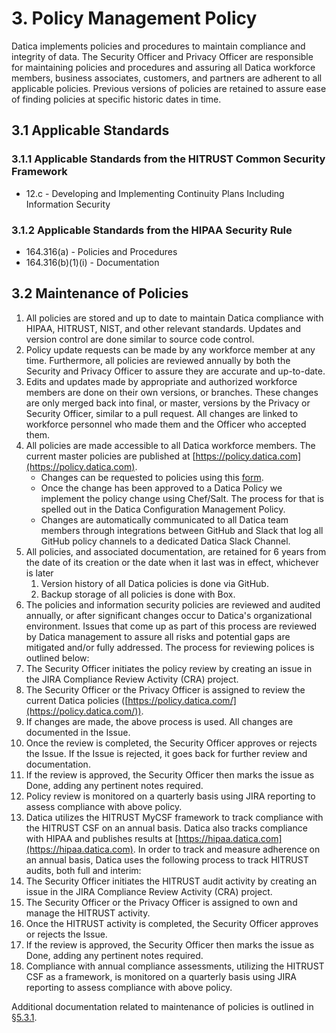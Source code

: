 # 3. Policy Management Policy

Datica implements policies and procedures to maintain compliance and integrity of data. The Security Officer and Privacy Officer are responsible for maintaining policies and procedures and assuring all Datica workforce members, business associates, customers, and partners are adherent to all applicable policies. Previous versions of policies are retained to assure ease of finding policies at specific historic dates in time.

## 3.1 Applicable Standards

### 3.1.1 Applicable Standards from the HITRUST Common Security Framework

* 12.c - Developing and Implementing Continuity Plans Including Information Security

### 3.1.2 Applicable Standards from the HIPAA Security Rule

* 164.316(a) - Policies and Procedures
* 164.316(b)(1)(i) - Documentation

## 3.2 Maintenance of Policies

1. All policies are stored and up to date to maintain Datica compliance with HIPAA, HITRUST, NIST, and other relevant standards. Updates and version control are done similar to source code control.
2. Policy update requests can be made by any workforce member at any time. Furthermore, all policies are reviewed annually by both the Security and Privacy Officer to assure they are accurate and up-to-date.
3. Edits and updates made by appropriate and authorized workforce members are done on their own versions, or branches. These changes are only merged back into final, or master, versions by the Privacy or Security Officer, similar to a pull request. All changes are linked to workforce personnel who made them and the Officer who accepted them.
4. All policies are made accessible to all Datica workforce members. The current master policies are published at [https://policy.datica.com](https://policy.datica.com).
   * Changes can be requested to policies using this [form](https://docs.google.com/a/catalyze.io/forms/d/1sJ_8DcbbW8i2i85pqXU7JrjHLFYBhFj_TP5uAG4QFZE/viewform).
   * Once the change has been approved to a Datica Policy we implement the policy change using Chef/Salt. The process for that is spelled out in the Datica Configuration Management Policy.
   * Changes are automatically communicated to all Datica team members through integrations between GitHub and Slack that log all GitHub policy channels to a dedicated Datica Slack Channel.
5. All policies, and associated documentation, are retained for 6 years from the date of its creation or the date when it last was in effect, whichever is later
   1. Version history of all Datica policies is done via GitHub.
   2. Backup storage of all policies is done with Box.
6. The policies and information security policies are reviewed and audited annually, or after significant changes occur to Datica's organizational environment. Issues that come up as part of this process are reviewed by Datica management to assure all risks and potential gaps are mitigated and/or fully addressed. The process for reviewing polices is outlined below:
  1. The Security Officer initiates the policy review by creating an issue in the JIRA Compliance Review Activity (CRA) project.
  2. The Security Officer or the Privacy Officer is assigned to review the current Datica policies ([https://policy.datica.com/](https://policy.datica.com/)).
  3. If changes are made, the above process is used. All changes are documented in the Issue.
  4. Once the review is completed, the Security Officer approves or rejects the Issue. If the Issue is rejected, it goes back for further review and documentation.
  5. If the review is approved, the Security Officer then marks the issue as Done, adding any pertinent notes required.
  6. Policy review is monitored on a quarterly basis using JIRA reporting to assess compliance with above policy.
7. Datica utilizes the HITRUST MyCSF framework to track compliance with the HITRUST CSF on an annual basis. Datica also tracks compliance with HIPAA and publishes results at [https://hipaa.datica.com](https://hipaa.datica.com). In order to track and measure adherence on an annual basis, Datica uses the following process to track HITRUST audits, both full and interim:
  1. The Security Officer initiates the HITRUST audit activity by creating an issue in the JIRA Compliance Review Activity (CRA) project.
  2. The Security Officer or the Privacy Officer is assigned to own and manage the HITRUST activity.
  3. Once the HITRUST activity is completed, the Security Officer approves or rejects the Issue.
  5. If the review is approved, the Security Officer then marks the issue as Done, adding any pertinent notes required.
  6. Compliance with annual compliance assessments, utilizing the HITRUST CSF as a framework, is monitored on a quarterly basis using JIRA reporting to assess compliance with above policy.

Additional documentation related to maintenance of policies is outlined in [§5.3.1](#5.3-security-officer).
